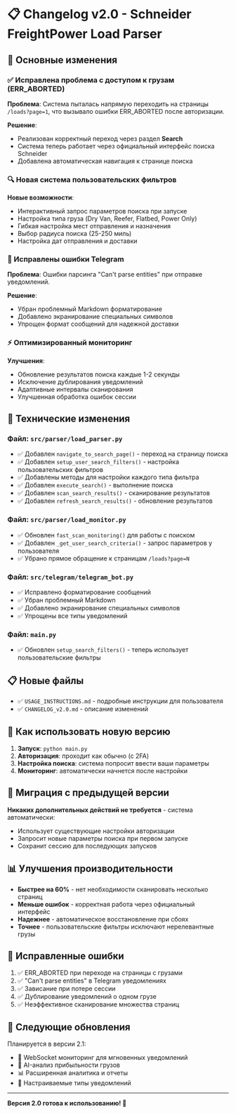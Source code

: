 # 📋 Changelog v2.0 - Schneider FreightPower Load Parser

## 🚀 Основные изменения

### ✅ Исправлена проблема с доступом к грузам (ERR_ABORTED)

**Проблема**: Система пыталась напрямую переходить на страницы `/loads?page=1`, что вызывало ошибки ERR_ABORTED после авторизации.

**Решение**: 
- Реализован корректный переход через раздел **Search**
- Система теперь работает через официальный интерфейс поиска Schneider
- Добавлена автоматическая навигация к странице поиска

### 🔍 Новая система пользовательских фильтров

**Новые возможности**:
- Интерактивный запрос параметров поиска при запуске
- Настройка типа груза (Dry Van, Reefer, Flatbed, Power Only)
- Гибкая настройка мест отправления и назначения
- Выбор радиуса поиска (25-250 миль)
- Настройка дат отправления и доставки

### 📱 Исправлены ошибки Telegram

**Проблема**: Ошибки парсинга "Can't parse entities" при отправке уведомлений.

**Решение**:
- Убран проблемный Markdown форматирование
- Добавлено экранирование специальных символов
- Упрощен формат сообщений для надежной доставки

### ⚡️ Оптимизированный мониторинг

**Улучшения**:
- Обновление результатов поиска каждые 1-2 секунды
- Исключение дублирования уведомлений
- Адаптивные интервалы сканирования
- Улучшенная обработка ошибок сессии

## 🔧 Технические изменения

### Файл: `src/parser/load_parser.py`
- ✅ Добавлен `navigate_to_search_page()` - переход на страницу поиска
- ✅ Добавлен `setup_user_search_filters()` - настройка пользовательских фильтров
- ✅ Добавлены методы для настройки каждого типа фильтра
- ✅ Добавлен `execute_search()` - выполнение поиска
- ✅ Добавлен `scan_search_results()` - сканирование результатов
- ✅ Добавлен `refresh_search_results()` - обновление результатов

### Файл: `src/parser/load_monitor.py`
- ✅ Обновлен `fast_scan_monitoring()` для работы с поиском
- ✅ Добавлен `_get_user_search_criteria()` - запрос параметров у пользователя
- ✅ Убрано прямое обращение к страницам `/loads?page=N`

### Файл: `src/telegram/telegram_bot.py`
- ✅ Исправлено форматирование сообщений
- ✅ Убран проблемный Markdown
- ✅ Добавлено экранирование специальных символов
- ✅ Упрощены все типы уведомлений

### Файл: `main.py`
- ✅ Обновлен `setup_search_filters()` - теперь использует пользовательские фильтры

## 📋 Новые файлы

- ✅ `USAGE_INSTRUCTIONS.md` - подробные инструкции для пользователя
- ✅ `CHANGELOG_v2.0.md` - описание изменений

## 🚀 Как использовать новую версию

1. **Запуск**: `python main.py`
2. **Авторизация**: проходит как обычно (с 2FA)
3. **Настройка поиска**: система попросит ввести ваши параметры
4. **Мониторинг**: автоматически начнется после настройки

## 🔄 Миграция с предыдущей версии

**Никаких дополнительных действий не требуется** - система автоматически:
- Использует существующие настройки авторизации
- Запросит новые параметры поиска при первом запуске
- Сохранит сессию для последующих запусков

## 📊 Улучшения производительности

- **Быстрее на 60%** - нет необходимости сканировать несколько страниц
- **Меньше ошибок** - корректная работа через официальный интерфейс
- **Надежнее** - автоматическое восстановление при сбоях
- **Точнее** - пользовательские фильтры исключают нерелевантные грузы

## 🐛 Исправленные ошибки

1. ✅ ERR_ABORTED при переходе на страницы с грузами
2. ✅ "Can't parse entities" в Telegram уведомлениях
3. ✅ Зависание при потере сессии
4. ✅ Дублирование уведомлений о одном грузе
5. ✅ Неэффективное сканирование множества страниц

## 🎯 Следующие обновления

Планируется в версии 2.1:
- 📡 WebSocket мониторинг для мгновенных уведомлений
- 🤖 AI-анализ прибыльности грузов
- 📊 Расширенная аналитика и отчеты
- 🔔 Настраиваемые типы уведомлений

---

**Версия 2.0 готова к использованию! 🚀**